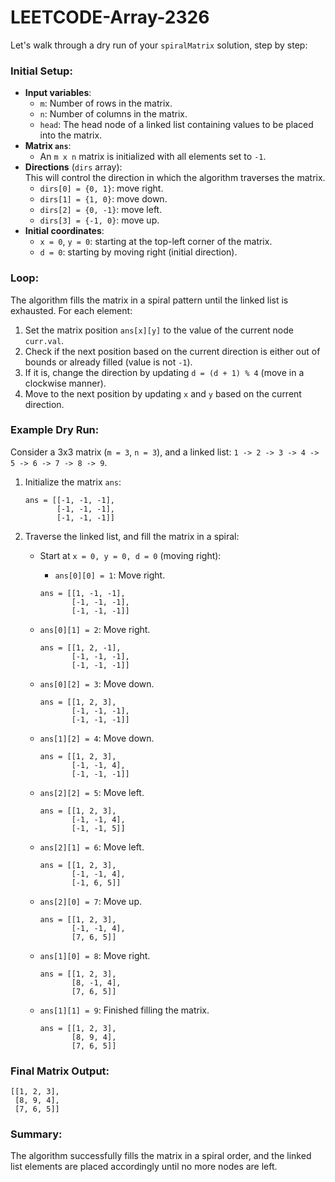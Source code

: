 # LEETCODE-Array-2326
Let's walk through a dry run of your `spiralMatrix` solution, step by step:

### Initial Setup:
- **Input variables**:
  - `m`: Number of rows in the matrix.
  - `n`: Number of columns in the matrix.
  - `head`: The head node of a linked list containing values to be placed into the matrix.
- **Matrix `ans`**:
  - An `m x n` matrix is initialized with all elements set to `-1`.
- **Directions** (`dirs` array):  
  This will control the direction in which the algorithm traverses the matrix.
  - `dirs[0] = {0, 1}`: move right.
  - `dirs[1] = {1, 0}`: move down.
  - `dirs[2] = {0, -1}`: move left.
  - `dirs[3] = {-1, 0}`: move up.
- **Initial coordinates**: 
  - `x = 0`, `y = 0`: starting at the top-left corner of the matrix.
  - `d = 0`: starting by moving right (initial direction).

### Loop:
The algorithm fills the matrix in a spiral pattern until the linked list is exhausted. For each element:
1. Set the matrix position `ans[x][y]` to the value of the current node `curr.val`.
2. Check if the next position based on the current direction is either out of bounds or already filled (value is not `-1`).
3. If it is, change the direction by updating `d = (d + 1) % 4` (move in a clockwise manner).
4. Move to the next position by updating `x` and `y` based on the current direction.

### Example Dry Run:
Consider a 3x3 matrix (`m = 3`, `n = 3`), and a linked list: `1 -> 2 -> 3 -> 4 -> 5 -> 6 -> 7 -> 8 -> 9`.

1. Initialize the matrix `ans`:
   ```
   ans = [[-1, -1, -1],
          [-1, -1, -1],
          [-1, -1, -1]]
   ```

2. Traverse the linked list, and fill the matrix in a spiral:

   - Start at `x = 0, y = 0, d = 0` (moving right):
     - `ans[0][0] = 1`: Move right.
     ```
     ans = [[1, -1, -1],
            [-1, -1, -1],
            [-1, -1, -1]]
     ```

   - `ans[0][1] = 2`: Move right.
     ```
     ans = [[1, 2, -1],
            [-1, -1, -1],
            [-1, -1, -1]]
     ```

   - `ans[0][2] = 3`: Move down.
     ```
     ans = [[1, 2, 3],
            [-1, -1, -1],
            [-1, -1, -1]]
     ```

   - `ans[1][2] = 4`: Move down.
     ```
     ans = [[1, 2, 3],
            [-1, -1, 4],
            [-1, -1, -1]]
     ```

   - `ans[2][2] = 5`: Move left.
     ```
     ans = [[1, 2, 3],
            [-1, -1, 4],
            [-1, -1, 5]]
     ```

   - `ans[2][1] = 6`: Move left.
     ```
     ans = [[1, 2, 3],
            [-1, -1, 4],
            [-1, 6, 5]]
     ```

   - `ans[2][0] = 7`: Move up.
     ```
     ans = [[1, 2, 3],
            [-1, -1, 4],
            [7, 6, 5]]
     ```

   - `ans[1][0] = 8`: Move right.
     ```
     ans = [[1, 2, 3],
            [8, -1, 4],
            [7, 6, 5]]
     ```

   - `ans[1][1] = 9`: Finished filling the matrix.
     ```
     ans = [[1, 2, 3],
            [8, 9, 4],
            [7, 6, 5]]
     ```

### Final Matrix Output:
```
[[1, 2, 3],
 [8, 9, 4],
 [7, 6, 5]]
```

### Summary:
The algorithm successfully fills the matrix in a spiral order, and the linked list elements are placed accordingly until no more nodes are left.
